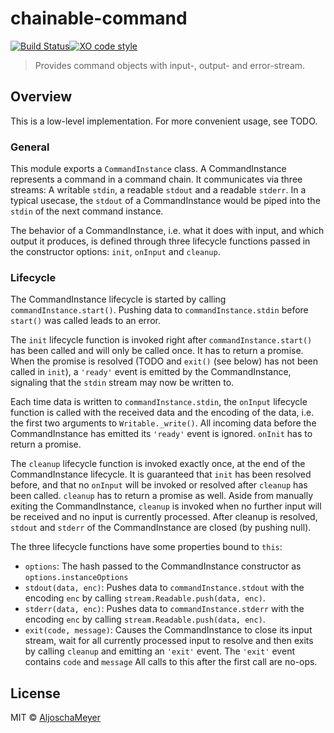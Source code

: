 # chainable-command
[![Build Status](https://travis-ci.org/AljoschaMeyer/chainable-command.svg?branch=master)](https://travis-ci.org/AljoschaMeyer/chainable-command)[![XO code style](https://img.shields.io/badge/code_style-XO-5ed9c7.svg)](https://github.com/sindresorhus/xo)

> Provides command objects with input-, output- and error-stream.

## Overview

This is a low-level implementation. For more convenient usage, see TODO.

### General
This module exports a `CommandInstance` class. A CommandInstance represents a command in a command chain. It communicates via three streams: A writable `stdin`, a readable `stdout` and a readable `stderr`. In a typical usecase, the `stdout` of a CommandInstance would be piped into the `stdin` of the next command instance.

The behavior of a CommandInstance, i.e. what it does with input, and which output it produces, is defined through three lifecycle functions passed in the constructor options: `init`, `onInput` and `cleanup`.

### Lifecycle
The CommandInstance lifecycle is started by calling `commandInstance.start()`. Pushing data to `commandInstance.stdin` before `start()` was called leads to an error.

The `init` lifecycle function is invoked right after `commandInstance.start()` has been called and will only be called once. It has to return a promise. When the promise is resolved (TODO and `exit()` (see below) has not been called in `init`), a `'ready'` event is emitted by the CommandInstance, signaling that the `stdin` stream may now be written to.

Each time data is written to `commandInstance.stdin`, the `onInput` lifecycle function is called with the received data and the encoding of the data, i.e. the first two arguments to `Writable._write()`. All incoming data before the CommandInstance has emitted its `'ready'` event is ignored. `onInit` has to return a promise.

The `cleanup` lifecycle function is invoked exactly once, at the end of the CommandInstance lifecycle. It is guaranteed that `init` has been resolved before, and that no `onInput` will be invoked or resolved after `cleanup` has been called. `cleanup` has to return a promise as well. Aside from manually exiting the CommandInstance, `cleanup` is invoked when no further input will be received and no input is currently processed. After cleanup is resolved, `stdout` and `stderr` of the CommandInstance are closed (by pushing null).

The three lifecycle functions have some properties bound to `this`:
- `options`: The hash passed to the CommandInstance constructor as `options.instanceOptions`
- `stdout(data, enc)`: Pushes data to `commandInstance.stdout` with the encoding `enc` by calling `stream.Readable.push(data, enc)`.
- `stderr(data, enc)`: Pushes data to `commandInstance.stderr` with the encoding `enc` by calling `stream.Readable.push(data, enc)`.
- `exit(code, message)`: Causes the CommandInstance to close its input stream, wait for all currently processed input to resolve and then exits by calling `cleanup` and emitting an `'exit'` event. The `'exit'` event contains `code` and `message` All calls to this after the first call are no-ops.

## License

MIT © [AljoschaMeyer](https://github.com/AljoschaMeyer)
